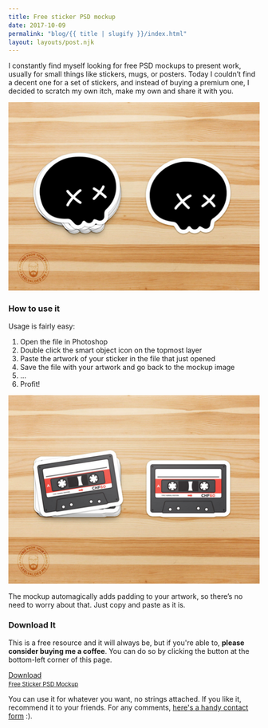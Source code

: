 ```yaml
---
title: Free sticker PSD mockup
date: 2017-10-09
permalink: "blog/{{ title | slugify }}/index.html"
layout: layouts/post.njk
---
```


I constantly find myself looking for free PSD mockups to present work, usually for small things like stickers, mugs, or posters. Today I couldn’t find a decent one for a set of stickers, and instead of buying a premium one, I decided to scratch my own itch, make my own and share it with you.

<!-- more -->

![Sticker PSD Mockup sample](/assets/img/posts/sticker-mockup-sample.jpg)

### How to use it

Usage is fairly easy:

1. Open the file in Photoshop
2. Double click the smart object icon on the topmost layer
3. Paste the artwork of your sticker in the file that just opened
4. Save the file with your artwork and go back to the mockup image
5. …
6. Profit!

![Sticker PSD Mockup](/assets/img/posts/sticker-mockup-sample-2.jpg)

The mockup automagically adds padding to your artwork, so there’s no need to worry about that. Just copy and paste as it is.

<div class="p-2 my-2 bg-bg-muted rounded text-center">
    <h3 class="mt-0">Download It</h3>
    <p>This is a free resource and it will always be, but if you're able to, <strong>please consider buying me a coffee</strong>. You can do so by clicking the button at the bottom-left corner of this page.</p>

<a href="/assets/downloads/axelvaldez-sticker-mockup.psd.zip" class="btn text-center mx-auto">Download<br><small>Free Sticker PSD Mockup</small></a>

</div>

You can use it for whatever you want, no strings attached. If you like it, recommend it to your friends. For any comments, [here's a handy contact form](/contact/) :).
</div>

<script src='https://storage.ko-fi.com/cdn/scripts/overlay-widget.js'></script>
<script>
  kofiWidgetOverlay.draw('axelvaldez', {
    'type': 'floating-chat',
    'floating-chat.donateButton.text': 'Support me',
    'floating-chat.donateButton.background-color': '#EA6959',
    'floating-chat.donateButton.text-color': '#fff'
  });
</script>



